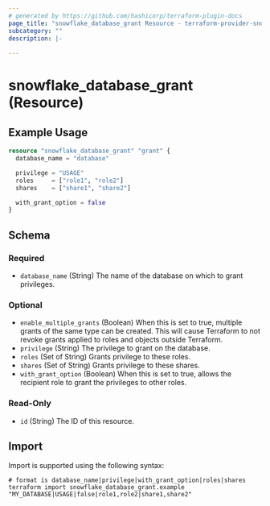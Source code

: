 ```yaml
---
# generated by https://github.com/hashicorp/terraform-plugin-docs
page_title: "snowflake_database_grant Resource - terraform-provider-snowflake"
subcategory: ""
description: |-
  
---
```


# snowflake_database_grant (Resource)



## Example Usage

```terraform
resource "snowflake_database_grant" "grant" {
  database_name = "database"

  privilege = "USAGE"
  roles     = ["role1", "role2"]
  shares    = ["share1", "share2"]

  with_grant_option = false
}
```

<!-- schema generated by tfplugindocs -->
## Schema

### Required

- `database_name` (String) The name of the database on which to grant privileges.

### Optional

- `enable_multiple_grants` (Boolean) When this is set to true, multiple grants of the same type can be created. This will cause Terraform to not revoke grants applied to roles and objects outside Terraform.
- `privilege` (String) The privilege to grant on the database.
- `roles` (Set of String) Grants privilege to these roles.
- `shares` (Set of String) Grants privilege to these shares.
- `with_grant_option` (Boolean) When this is set to true, allows the recipient role to grant the privileges to other roles.

### Read-Only

- `id` (String) The ID of this resource.

## Import

Import is supported using the following syntax:

```shell
# format is database_name|privilege|with_grant_option|roles|shares
terraform import snowflake_database_grant.example "MY_DATABASE|USAGE|false|role1,role2|share1,share2"
```
